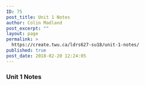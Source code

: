 ```yaml
---
ID: 75
post_title: Unit 1 Notes
author: Colin Madland
post_excerpt: ""
layout: page
permalink: >
  https://create.twu.ca/ldrs627-su18/unit-1-notes/
published: true
post_date: 2018-02-20 12:24:05
---
```

### Unit 1 Notes